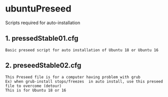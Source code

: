 # ubuntuPreseed
Scripts required for auto-installation

## 1. pressedStable01.cfg
	Basic preseed script for auto installation of Ubuntu 18 or Ubuntu 16
  
## 2. preseedStable02.cfg
	This Preseed file is for a computer having problem with grub
	Ex) when grub-install stops/freezes  in auto install, use this preseed file to overcome (detour)
	This is for Ubuntu 18 or 16
